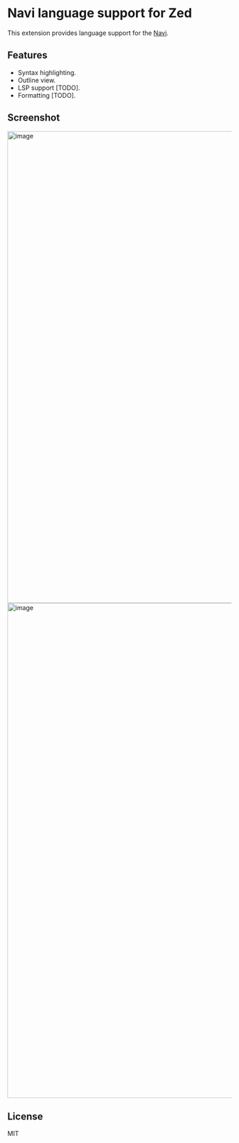 # Navi language support for Zed

This extension provides language support for the [Navi](https://navi-lang.org).

## Features

- Syntax highlighting.
- Outline view.
- LSP support [TODO].
- Formatting [TODO].

## Screenshot

<img width="1058" alt="image" src="https://github.com/navi-language/zed-navi/assets/5518/cb98c2bf-f6f7-4f98-94c4-014c1fd164b2">

<img width="1110" alt="image" src="https://github.com/navi-language/zed-navi/assets/5518/5fda451e-e930-4da2-b4d7-ee8bd873d9ad">


## License

MIT

